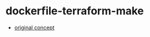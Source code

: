 dockerfile-terraform-make
=========================

- [original concept](https://github.com/uzyexe/dockerfile-terraform)
